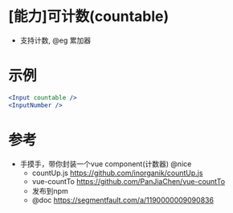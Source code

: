 # [能力]可计数(countable)

- 支持计数, @eg 累加器

# 示例

```jsx
<Input countable />
<InputNumber />
```

# 参考

- 手摸手，带你封装一个vue component(计数器) @nice
  - countUp.js https://github.com/inorganik/countUp.js
  - vue-countTo https://github.com/PanJiaChen/vue-countTo
  - 发布到npm
  - @doc https://segmentfault.com/a/1190000009090836